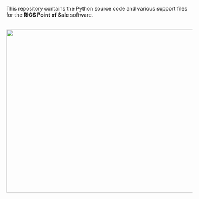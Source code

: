 

This repository contains the Python source code and various support files for the **RIGS Point of Sale** software.
<br><br>


<img src="https://github.com/Elias0419/rigs_pos/assets/108772953/5048521c-06b2-4ab6-b2c9-016a41d7afa9" width="800" height="442">
